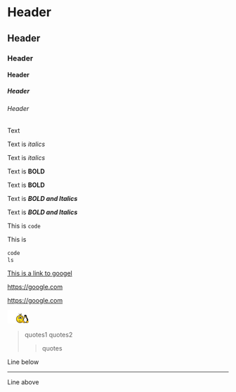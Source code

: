 # Header

## Header

### Header

#### Header

##### Header

###### Header

Text

Text is *italics*

Text is _italics_

Text is **BOLD**

Text is __BOLD__

Text is ***BOLD and Italics***

Text is ___BOLD and Italics___

This is `code`

This is
```
code
ls
```
[This is a link to googel](https://google.com)

<https://google.com>

https://google.com

![Image](https://github.com/makemegit/hello-world/blob/master/linux-lovers.gif)

> quotes1
> quotes2
> > quotes

Line below

***

Line above

